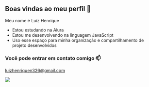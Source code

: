 ## Boas vindas ao meu perfil 🖤

Meu nome é Luiz Henrique

- Estou estudando na Alura
- Estou me desenvolvendo na linguagem JavaScript
- Uso esse espaço para minha organização e compartilhamento de projeto desenvolvidos

### Você pode entrar em contato comigo 📫
luizhenriquen326@gmail.com

![](https://images.app.goo.gl/mQCojtW159xQRq4y8)
